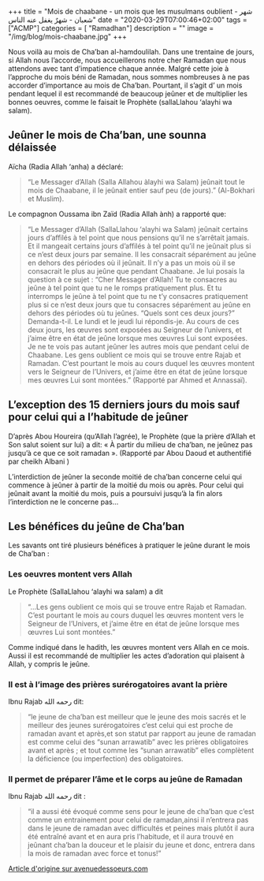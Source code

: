 +++
title = "Mois de chaabane - un mois que les musulmans oublient - شهر شعبان - شهرٌ يغفل عنه الناس"
date = "2020-03-29T07:00:46+02:00"
tags = ["ACMP"]
categories = [ "Ramadhan"]
description = ""
image = "/img/blog/mois-chaabane.jpg"
+++

Nous voilà au mois de Cha’ban al-hamdoulilah. Dans une trentaine de jours, si
Allah nous l’accorde, nous accueillerons notre cher Ramadan que nous attendons
avec tant d’impatience chaque année. Malgré cette joie à l’approche du mois béni
de Ramadan, nous sommes nombreuses à ne pas accorder d’importance au mois de
Cha’ban. Pourtant, il s’agit d’ un mois pendant lequel il est recommandé de
beaucoup jeûner et de multiplier les bonnes oeuvres, comme le faisait le
Prophète (sallaLlahou ‘alayhi wa salam).

## Jeûner le mois de Cha’ban, une sounna délaissée

Aïcha (Radia Allah ‘anha) a déclaré:

>“Le Messager d’Allah (Salla Allahou àlayhi
wa Salam) jeûnait tout le mois de Chaabane, il le jeûnait entier sauf peu (de
jours).” (Al-Bokhari et Muslim).

Le compagnon Oussama ibn Zaïd (Radia Allah ành) a rapporté que:

>“Le Messager d’Allah (SallaLlahou ‘alayhi wa Salam) jeûnait certains jours
d’affilés à tel point que nous pensions qu’il ne s’arrêtait jamais. Et il
mangeait certains jours d’affilés à tel point qu’il ne jeûnait plus si ce n’est
deux jours par semaine. Il les consacrait séparément au jeûne en dehors des
périodes où il jeûnait. Il n’y a pas un mois où il se consacrait le plus au
jeûne que pendant Chaabane. Je lui posais la question à ce sujet : “Cher
Messager d’Allah! Tu te consacres au jeûne à tel point que tu ne le romps
pratiquement plus. Et tu interromps le jeûne à tel point que tu ne t’y consacres
pratiquement plus si ce n’est deux jours que tu consacres séparément au jeûne en
dehors des périodes où tu jeûnes. “Quels sont ces deux jours?” Demanda-t-il. Le
lundi et le jeudi lui répondis-je. Au cours de ces deux jours, les œuvres sont
exposées au Seigneur de l’univers, et j’aime être en état de jeûne lorsque mes
œuvres Lui sont exposées. Je ne te vois pas autant jeûner les autres mois que
pendant celui de Chaabane. Les gens oublient ce mois qui se trouve entre Rajab
et Ramadan. C’est pourtant le mois au cours duquel les œuvres montent vers le
Seigneur de l’Univers, et j’aime être en état de jeûne lorsque mes œuvres Lui
sont montées.”  (Rapporté par Ahmed et Annassaï).

## L’exception des 15 derniers jours du mois sauf pour celui qui a l’habitude de jeûner

D’après Abou Houreira (qu’Allah l’agrée), le Prophète (que la prière d’Allah et
Son salut soient sur lui) a dit: « À partir du milieu de cha’ban, ne jeûnez pas
jusqu’à ce que ce soit ramadan ». (Rapporté par Abou Daoud et authentifié par
cheikh Albani )

L’interdiction de jeûner la seconde moitié de cha’ban concerne celui qui
commence à jeûner à partir de la moitié du mois ou après. Pour celui qui jeûnait
avant la moitié du mois, puis a poursuivi jusqu’à la fin alors l’interdiction ne
le concerne pas…


## Les bénéfices du jeûne de Cha’ban

Les savants ont tiré plusieurs bénéfices à pratiquer le jeûne durant le mois de Cha’ban :

### Les oeuvres montent vers Allah

Le Prophète (SallaLlahou ‘alayhi wa salam) a dit

>“…Les gens oublient ce mois qui se trouve entre Rajab et Ramadan. C’est pourtant
le mois au cours duquel les œuvres montent vers le Seigneur de l’Univers, et
j’aime être en état de jeûne lorsque mes œuvres Lui sont montées.”

Comme indiqué dans le hadith, les œuvres montent vers Allah en ce mois. Aussi il
est recommandé de multiplier les actes d’adoration qui plaisent à Allah, y
compris le jeûne.

### Il est à l’image des prières surérogatoires avant la prière

Ibnu Rajab رحمه الله dit:

>“le jeune de cha’ban est meilleur que le jeune des
mois sacrés et le meilleur des jeunes surérogatoires c’est celui qui est proche
de ramadan avant et après,et son statut par rapport au jeune de ramadan est
comme celui des “sunan arrawatib” avec les prières obligatoires avant et après ;
et tout comme les “sunan arrawatib” elles complètent la déficience (ou
imperfection) des obligatoires.

### Il permet de préparer l’âme et le corps au jeûne de Ramadan

Ibnu Rajab رحمه الله dit :

>“il a aussi été évoqué comme sens pour le jeune de cha’ban que c’est comme un
entrainement pour celui de ramadan,ainsi il n’entrera pas dans le jeune de
ramadan avec difficultés et peines mais plutôt il aura été entraîné avant et en
aura pris l’habitude, et il aura trouvé en jeûnant cha’ban la douceur et le
plaisir du jeune et donc, entrera dans la mois de ramadan avec force et tonus!”

[Article d'origine sur avenuedessoeurs.com ](https://www.avenuedessoeurs.com/ramadan/chaban-un-mois-pour-preparer-ramadan/)
